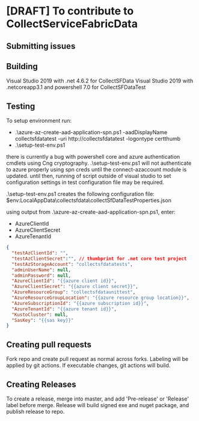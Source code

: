 # [DRAFT] To contribute to CollectServiceFabricData

## Submitting issues

## Building

Visual Studio 2019 with .net 4.6.2 for CollectSFData
Visual Studio 2019 with .netcoreapp3.1 and powershell 7.0 for CollectSFDataTest

## Testing

To setup environment run:
- .\azure-az-create-aad-application-spn.ps1 -aadDisplayName collectsfdatatest -uri http://collectsfdatatest -logontype certthumb
- .\setup-test-env.ps1

there is currently a bug with powershell core and azure authentication cmdlets using Cng cryptography.
.\setup-test-env.ps1 will not authenticate to azure properly using spn creds until the connect-azaccount module is updated. until then, running of script outside of visual studio to set configuration settings in test configuration file may be required.

.\setup-test-env.ps1 creates the following configuration file: $env:LocalAppData\collectsfdata\collectSfDataTestProperties.json

using output from .\azure-az-create-aad-application-spn.ps1, enter:
- AzureClientId
- AzureClientSecret
- AzureTenantId

```json
{
  "testAzClientId": "",
  "testAzClientSecret":"", // thumbprint for .net core test project
  "testAzStorageAccount": "collectsfdatatests",
  "adminUserName": null,
  "adminPassword": null,
  "AzureClientId": "{{azure client id}}",
  "AzureClientSecret": "{{azure client secret}}",
  "AzureResourceGroup": "collectsfdataunittest",
  "AzureResourceGroupLocation": "{{azure resource group location}}",
  "AzureSubscriptionId": "{{azure subscription id}}",
  "AzureTenantId": "{{azure tenant id}}",
  "KustoCluster": null,
  "SasKey": "{{sas key}}"
}
```

## Creating pull requests

Fork repo and create pull request as normal across forks.
Labeling will be applied by git actions.
If executable changes, git actions will build.

## Creating Releases

To create a release, merge into master, and add 'Pre-release' or 'Release' label before merge.
Release will build signed exe and nuget package, and publish release to repo.